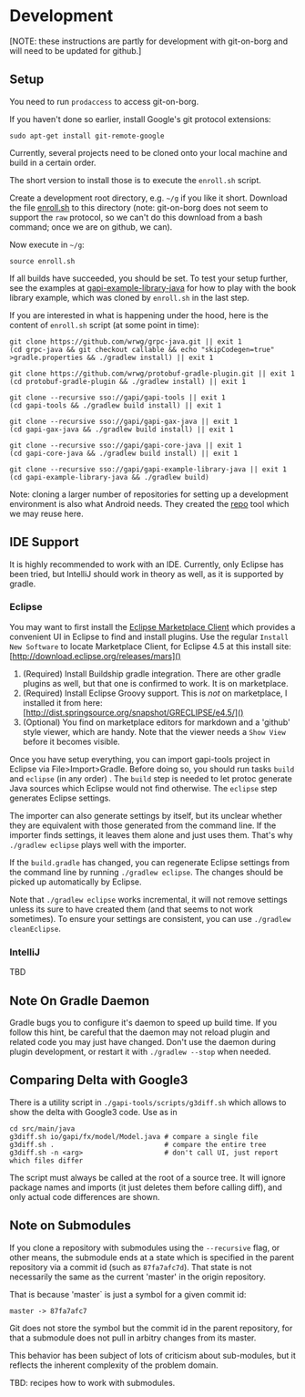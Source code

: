 # Development

[NOTE: these instructions are partly for development with git-on-borg and will need to be updated
for github.]

## Setup

You need to run `prodaccess` to access git-on-borg.

If you haven't done so earlier, install Google's git protocol extensions:

    sudo apt-get install git-remote-google

Currently, several projects need to be cloned onto your local machine and build in a certain order.

The short version to install those is to execute the `enroll.sh` script.

Create a development root directory, e.g. `~/g` if you like it short. Download
the file
[enroll.sh](https://gapi.git.corp.google.com/gapi-tools/+/master/scripts/enroll.sh)
to this directory (note: git-on-borg does not seem to support the `raw` protocol, so
we can't do this download from a bash command; once we are on github, we can).

Now execute in `~/g`:

    source enroll.sh

If all builds have succeeded, you should be set. To test your setup further, see the examples
at [gapi-example-library-java](https://gapi.git.corp.google.com/gapi-example-library-java) for how
to play with the book library example, which was cloned by `enroll.sh` in the last step.

If you are interested in what is happening under the hood, here is the content of `enroll.sh`
script (at some point in time):

    git clone https://github.com/wrwg/grpc-java.git || exit 1
    (cd grpc-java && git checkout callable && echo "skipCodegen=true" >gradle.properties && ./gradlew install) || exit 1

    git clone https://github.com/wrwg/protobuf-gradle-plugin.git || exit 1
    (cd protobuf-gradle-plugin && ./gradlew install) || exit 1

    git clone --recursive sso://gapi/gapi-tools || exit 1
    (cd gapi-tools && ./gradlew build install) || exit 1

    git clone --recursive sso://gapi/gapi-gax-java || exit 1
    (cd gapi-gax-java && ./gradlew build install) || exit 1

    git clone --recursive sso://gapi/gapi-core-java || exit 1
    (cd gapi-core-java && ./gradlew build install) || exit 1

    git clone --recursive sso://gapi/gapi-example-library-java || exit 1
    (cd gapi-example-library-java && ./gradlew build)

Note: cloning a larger number of repositories for setting up a development
environment is also what Android needs. They created the
[repo](https://source.android.com/source/using-repo.html) tool which we may
reuse here.


## IDE Support

It is highly recommended to work with an IDE. Currently, only Eclipse has been tried, but IntelliJ
should work in theory as well, as it is supported by gradle.

### Eclipse

You may want to first install the
[Eclipse Marketplace Client](https://marketplace.eclipse.org) which provides a
convenient UI in Eclipse to find and install plugins. Use the regular `Install
New Software` to locate Marketplace Client, for Eclipse 4.5 at this install
site: [http://download.eclipse.org/releases/mars]()

1. (Required) Install Buildship gradle integration. There are other gradle plugins as well, but
   that one is confirmed to work. It is on marketplace.
2. (Required) Install Eclipse Groovy support. This is _not_ on marketplace, I installed it from
   here: [http://dist.springsource.org/snapshot/GRECLIPSE/e4.5/]()
3. (Optional) You find on marketplace editors for markdown and a 'github' style viewer, which are
   handy. Note that the viewer needs a `Show View` before it becomes visible.

Once you have setup everything, you can import gapi-tools project in Eclipse via File>Import>Gradle.
Before doing so, you should run tasks `build` and `eclipse` (in any order) . The `build` step is
needed to let protoc generate Java sources which Eclipse would not find otherwise. The `eclipse`
step generates Eclipse settings.

The importer can also generate settings by itself, but its unclear whether they are equivalent
with those generated from the command line. If the importer finds settings, it leaves them alone
and just uses them. That's why `./gradlew eclipse` plays well with the importer.

If the `build.gradle` has changed, you can regenerate Eclipse settings from the command line by
running `./gradlew eclipse`. The changes should be picked up automatically by Eclipse.

Note that `./gradlew eclipse` works incremental, it will not remove settings unless its sure
to have created them (and that seems to not work sometimes). To ensure your
settings are consistent, you can use `./gradlew cleanEclipse`.


### IntelliJ

TBD

## Note On Gradle Daemon

Gradle bugs you to configure it's daemon to speed up build time. If you follow this hint, be
careful that the daemon may not reload plugin and related code you may just have changed. Don't
use the daemon during plugin development, or restart it with `./gradlew --stop`
when needed.

## Comparing Delta with Google3

There is a utility script in `./gapi-tools/scripts/g3diff.sh` which allows to show the delta
with Google3 code. Use as in

    cd src/main/java
    g3diff.sh io/gapi/fx/model/Model.java # compare a single file
    g3diff.sh .                           # compare the entire tree
    g3diff.sh -n <arg>                    # don't call UI, just report which files differ

The script must always be called at the root of a source tree. It will ignore package names and
imports (it just deletes them before calling diff), and only actual code differences are shown.

## Note on Submodules

If you clone a repository with submodules using the `--recursive` flag, or other
means, the submodule ends at a state which is specified in the parent repository
via a commit id (such as `87fa7afc7d`). That state is not necessarily the same as the
current 'master' in the origin repository.

That is because 'master` is just a symbol for a given commit id:

    master -> 87fa7afc7

Git does not store the symbol but the commit id in the parent repository, for that a
submodule does not pull in arbitry changes from its master.

This behavior has been subject of lots of criticism about sub-modules, but it reflects
the inherent complexity of the problem domain.

TBD: recipes how to work with submodules.
